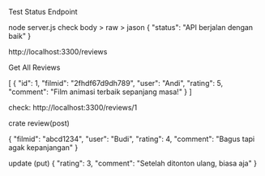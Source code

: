 Test Status Endpoint

node server.js
check
body > raw > jason 
{
  "status": "API berjalan dengan baik"
}

http://localhost:3300/reviews

Get All Reviews

[
  {
    "id": 1,
    "filmid": "2fhdf67d9dh789",
    "user": "Andi",
    "rating": 5,
    "comment": "Film animasi terbaik sepanjang masa!"
  }
]

check:
http://localhost:3300/reviews/1


crate review(post)

{
  "filmid": "abcd1234",
  "user": "Budi",
  "rating": 4,
  "comment": "Bagus tapi agak kepanjangan"
}

update (put) 
{
  "rating": 3,
  "comment": "Setelah ditonton ulang, biasa aja"
}
